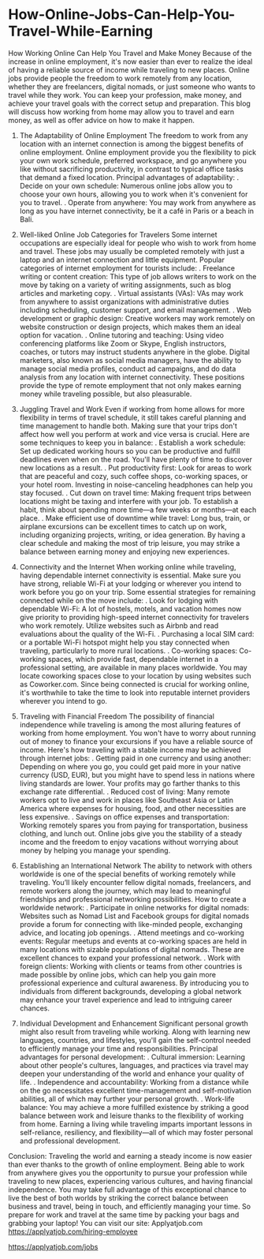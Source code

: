 # How-Online-Jobs-Can-Help-You-Travel-While-Earning
How Working Online Can Help You Travel and Make Money
Because of the increase in online employment, it's now easier than ever to realize the ideal of having a reliable source of income while traveling to new places. Online jobs provide people the freedom to work remotely from any location, whether they are freelancers, digital nomads, or just someone who wants to travel while they work. You can keep your profession, make money, and achieve your travel goals with the correct setup and preparation. This blog will discuss how working from home may allow you to travel and earn money, as well as offer advice on how to make it happen.


1. The Adaptability of Online Employment
The freedom to work from any location with an internet connection is among the biggest benefits of online employment. Online employment provide you the flexibility to pick your own work schedule, preferred workspace, and go anywhere you like without sacrificing productivity, in contrast to typical office tasks that demand a fixed location.
Principal advantages of adaptability:
. Decide on your own schedule: Numerous online jobs allow you to choose your own hours, allowing you to work when it's convenient for you to travel.
. Operate from anywhere: You may work from anywhere as long as you have internet connectivity, be it a café in Paris or a beach in Bali.


2. Well-liked Online Job Categories for Travelers
Some internet occupations are especially ideal for people who wish to work from home and travel. These jobs may usually be completed remotely with just a laptop and an internet connection and little equipment. Popular categories of internet employment for tourists include:
. Freelance writing or content creation: This type of job allows writers to work on the move by taking on a variety of writing assignments, such as blog articles and marketing copy.
. Virtual assistants (VAs): VAs may work from anywhere to assist organizations with administrative duties including scheduling, customer support, and email management.
. Web development or graphic design: Creative workers may work remotely on website construction or design projects, which makes them an ideal option for vacation.
. Online tutoring and teaching: Using video conferencing platforms like Zoom or Skype, English instructors, coaches, or tutors may instruct students anywhere in the globe.
Digital marketers, also known as social media managers, have the ability to manage social media profiles, conduct ad campaigns, and do data analysis from any location with internet connectivity.
These positions provide the type of remote employment that not only makes earning money while traveling possible, but also pleasurable.

3. Juggling Travel and Work
Even if working from home allows for more flexibility in terms of travel schedule, it still takes careful planning and time management to handle both. Making sure that your trips don't affect how well you perform at work and vice versa is crucial. Here are some techniques to keep you in balance:
. Establish a work schedule: Set up dedicated working hours so you can be productive and fulfill deadlines even when on the road. You'll have plenty of time to discover new locations as a result.
. Put productivity first: Look for areas to work that are peaceful and cozy, such coffee shops, co-working spaces, or your hotel room. Investing in noise-canceling headphones can help you stay focused.
. Cut down on travel time: Making frequent trips between locations might be taxing and interfere with your job. To establish a habit, think about spending more time—a few weeks or months—at each place.
. Make efficient use of downtime while travel: Long bus, train, or airplane excursions can be excellent times to catch up on work, including organizing projects, writing, or idea generation.
By having a clear schedule and making the most of trip leisure, you may strike a balance between earning money and enjoying new experiences.

4. Connectivity and the Internet
When working online while traveling, having dependable internet connectivity is essential. Make sure you have strong, reliable Wi-Fi at your lodging or wherever you intend to work before you go on your trip. Some essential strategies for remaining connected while on the move include:
. Look for lodging with dependable Wi-Fi: A lot of hostels, motels, and vacation homes now give priority to providing high-speed internet connectivity for travelers who work remotely. Utilize websites such as Airbnb and read evaluations about the quality of the Wi-Fi.
. Purchasing a local SIM card: or a portable Wi-Fi hotspot might help you stay connected when traveling, particularly to more rural locations.
. Co-working spaces: Co-working spaces, which provide fast, dependable internet in a professional setting, are available in many places worldwide. You may locate coworking spaces close to your location by using websites such as Coworker.com.
Since being connected is crucial for working online, it's worthwhile to take the time to look into reputable internet providers wherever you intend to go.
5. Traveling with Financial Freedom
The possibility of financial independence while traveling is among the most alluring features of working from home employment. You won't have to worry about running out of money to finance your excursions if you have a reliable source of income. Here's how traveling with a stable income may be achieved through internet jobs:
. Getting paid in one currency and using another: Depending on where you go, you could get paid more in your native currency (USD, EUR), but you might have to spend less in nations where living standards are lower. Your profits may go farther thanks to this exchange rate differential.
. Reduced cost of living: Many remote workers opt to live and work in places like Southeast Asia or Latin America where expenses for housing, food, and other necessities are less expensive.
. Savings on office expenses and transportation: Working remotely spares you from paying for transportation, business clothing, and lunch out.
Online jobs give you the stability of a steady income and the freedom to enjoy vacations without worrying about money by helping you manage your spending.

6. Establishing an International Network
The ability to network with others worldwide is one of the special benefits of working remotely while traveling. You’ll likely encounter fellow digital nomads, freelancers, and remote workers along the journey, which may lead to meaningful friendships and professional networking possibilities.
How to create a worldwide network:
. Participate in online networks for digital nomads: Websites such as Nomad List and Facebook groups for digital nomads provide a forum for connecting with like-minded people, exchanging advice, and locating job openings.
. Attend meetings and co-working events: Regular meetups and events at co-working spaces are held in many locations with sizable populations of digital nomads. These are excellent chances to expand your professional network.
. Work with foreign clients: Working with clients or teams from other countries is made possible by online jobs, which can help you gain more professional experience and cultural awareness.
By introducing you to individuals from different backgrounds, developing a global network may enhance your travel experience and lead to intriguing career chances.

7. Individual Development and Enhancement
Significant personal growth might also result from traveling while working. Along with learning new languages, countries, and lifestyles, you'll gain the self-control needed to efficiently manage your time and responsibilities.
Principal advantages for personal development:
. Cultural immersion: Learning about other people's cultures, languages, and practices via travel may deepen your understanding of the world and enhance your quality of life.
. Independence and accountability: Working from a distance while on the go necessitates excellent time-management and self-motivation abilities, all of which may further your personal growth.
. Work-life balance: You may achieve a more fulfilled existence by striking a good balance between work and leisure thanks to the flexibility of working from home.
Earning a living while traveling imparts important lessons in self-reliance, resiliency, and flexibility—all of which may foster personal and professional development.

Conclusion:
Traveling the world and earning a steady income is now easier than ever thanks to the growth of online employment. Being able to work from anywhere gives you the opportunity to pursue your profession while traveling to new places, experiencing various cultures, and having financial independence. You may take full advantage of this exceptional chance to live the best of both worlds by striking the correct balance between business and travel, being in touch, and efficiently managing your time. So prepare for work and travel at the same time by packing your bags and grabbing your laptop!
You can visit our site: Applyatjob.com<br>
 https://applyatjob.com/hiring-employee<br>

https://applyatjob.com/jobs
